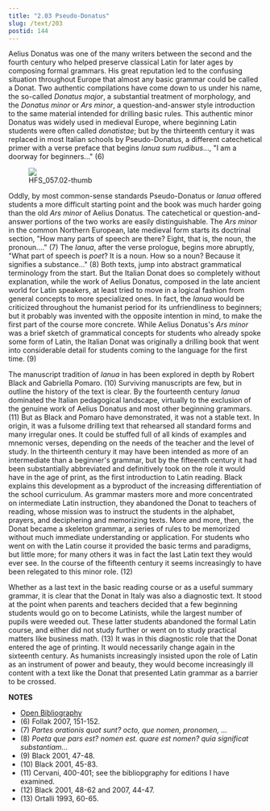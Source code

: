 ```yaml
---
title: "2.03 Pseudo-Donatus"
slug: /text/203
postid: 144
---
```

Aelius Donatus was one of the many writers between the second and the fourth century who helped preserve classical Latin for later ages by composing formal grammars. His great reputation led to the confusing situation throughout Europe that almost any basic grammar could be called a Donat. Two authentic compilations have come down to us under his name, the so-called *Donatus major*, a substantial treatment of morphology, and the *Donatus minor* or *Ars minor*, a question-and-answer style introduction to the same material intended for drilling basic rules. This authentic minor Donatus was widely used in medieval Europe, where beginning Latin students were often called *donatistae*; but by the thirteenth century it was replaced in most Italian schools by Pseudo-Donatus, a different catechetical primer with a verse preface that begins *Ianua sum rudibus*..., "I am a doorway for beginners..." (6)

<figure class="mkdn-figure">
    <div onClick="createLightbox('/images_full/2.00_Chapter_Two/HFS_057.02.jpg')" data="/images_full/0.00_Introduction/Wing-ZP-535.D175Negrotitle.jpg" class="mkdn-image-link" id="lbimage">
    <img class="mkdn-image" src="/images_full/2.00_Chapter_Two/HFS_057.02.jpg" />
    <figcaption class="mkdn-figcaption">HFS_057.02-thumb</figcaption>
    </div>
</figure>

Oddly, by most common-sense standards Pseudo-Donatus or *Ianua* offered students a more difficult starting point and the book was much harder going than the old *Ars minor* of Aelius Donatus. The catechetical or question-and-answer portions of the two works are easily distinguishable. The *Ars minor* in the common Northern European, late medieval form starts its doctrinal section, "How many parts of speech are there? Eight, that is, the noun, the pronoun...." (7) The *Ianua*, after the verse prologue, begins more abruptly, "What part of speech is *poet*? It is a noun. How so a noun? Because it signifies a substance..." (8) Both texts, jump into abstract grammatical terminology from the start. But the Italian Donat does so completely without explanation, while the work of Aelius Donatus, composed in the late ancient world for Latin speakers, at least tried to move in a logical fashion from general concepts to more specialized ones. In fact, the *Ianua* would be criticized throughout the humanist period for its unfriendliness to beginners; but it probably was invented with the opposite intention in mind, to make the first part of the course more concrete. While Aelius Donatus's *Ars minor* was a brief sketch of grammatical concepts for students who already spoke some form of Latin, the Italian Donat was originally a drilling book that went into considerable detail for students coming to the language for the first time. (9)

The manuscript tradition of *Ianua* in has been explored in depth by Robert Black and Gabriella Pomaro. (10) Surviving manuscripts are few, but in outline the history of the text is clear. By the fourteenth century *Ianua* dominated the Italian pedagogical landscape, virtually to the exclusion of the genuine work of Aelius Donatus and most other beginning grammars. (11) But as Black and Pomaro have demonstrated, it was not a stable text. In origin, it was a fulsome drilling text that rehearsed all standard forms and many irregular ones. It could be stuffed full of all kinds of examples and mnemonic verses, depending on the needs of the teacher and the level of study. In the thirteenth century it may have been intended as more of an intermediate than a beginner's grammar, but by the fifteenth century it had been substantially abbreviated and definitively took on the role it would have in the age of print, as the first introduction to Latin reading. Black explains this development as a byproduct of the increasing differentiation of the school curriculum. As grammar masters more and more concentrated on intermediate Latin instruction, they abandoned the Donat to teachers of reading, whose mission was to instruct the students in the alphabet, prayers, and deciphering and memorizing texts. More and more, then, the Donat became a skeleton grammar, a series of rules to be memorized without much immediate understanding or application. For students who went on with the Latin course it provided the basic terms and paradigms, but little more; for many others it was in fact the last Latin text they would ever see. In the course of the fifteenth century it seems increasingly to have been relegated to this minor role. (12)

Whether as a last text in the basic reading course or as a useful summary grammar, it is clear that the Donat in Italy was also a diagnostic text. It stood at the point when parents and teachers decided that a few beginning students would go on to become Latinists, while the largest number of pupils were weeded out. These latter students abandoned the formal Latin course, and either did not study further or went on to study practical matters like business math. (13) It was in this diagnostic role that the Donat entered the age of printing. It would necessarily change again in the sixteenth century. As humanists increasingly insisted upon the role of Latin as an instrument of power and beauty, they would become increasingly ill content with a text like the Donat that presented Latin grammar as a barrier to be crossed.

**NOTES**
* [Open Bibliography](/bibliography.pdf)
* (6) Follak 2007, 151-152.
* (7) *Partes orationis quot sunt? octo, que nomen, pronomen, ...*
* (8) *Poeta que pars est? nomen est. quare est nomen? quia significat substantiam...*
* (9) Black 2001, 47-48.
* (10) Black 2001, 45-83.
* (11) Cervani, 400-401; see the bibliopgraphy for editions I have examined.
* (12) Black 2001, 48-62 and 2007, 44-47.
* (13) Ortalli 1993, 60-65.
